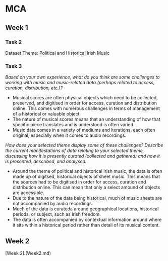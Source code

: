 # MCA
## Week 1
### Task 2
Dataset Theme: Political and Historical Irish Music
### Task 3
*Based on your own experience, what do you think are some challenges to working with music and music-related data (perhaps related to access, curation, distribution, etc.)?*

* Musical scores are often physical objects which need to be collected, preserved, and digitised in order for access, curation and distribution online. This comes with numerous challenges in terms of management of a historical or valuable object.
* The nature of musical scores means that an understanding of how that specific piece translates and is understood is often varied.
* Music data comes in a variety of mediums and iterations, each often original, especially when it comes to audio recordings.
   
*How does your selected theme display some of these challenges? Describe the current manifestations of data relating to your selected theme, discussing how it is presently curated (collected and gathered) and how it is presented, described, and analysed.*

* Around the theme of political and historical Irish music, the data is often made up of digitsed, historical objects of sheet music. This means that the sources had to be digitised in order for access, curation and distribution online. This can mean that only a select amound of objects are accessible.
* Due to the nature of the data being historical, much of music sheets are not accompanied by audio recordings.
* Much of the data is curateda around geographical locations, historical periods, or subject, such as Irish freedom.
* The data is often accompanied by contextual information around where it sits within a historical period rather than detail of its musical content.
## Week 2
[Week 2].(Week2.md)
